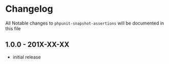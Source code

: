 # Changelog

All Notable changes to `phpunit-snapshot-assertions` will be documented in this file

## 1.0.0 - 201X-XX-XX

- initial release
